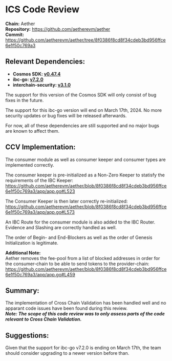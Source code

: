 # ICS Code Review
**Chain:** Aether  
**Repository:** https://github.com/aetherevm/aether  
**Commit:** https://github.com/aetherevm/aether/tree/8f0386f8cd8f34cdeb3bd956ffce6e1f50c769a3

## Relevant Dependencies:

- **Cosmos SDK: [v0.47.4](https://github.com/cosmos/cosmos-sdk/releases/tag/v0.47.4)**
- **ibc-go: [v7.2.0](https://github.com/cosmos/ibc-go/releases/tag/v7.2.0)**
- **interchain-security: [v3.1.0](https://github.com/cosmos/interchain-security/releases/tag/v3.1.0)**

The support for this version of the Cosmos SDK will only consist of bug fixes in the future. 

The support for this ibc-go version will end on March 17th, 2024. No more security updates or bug fixes will be released afterwards. 

For now, all of these dependencies are still supported and no major bugs are known to affect them.

## CCV Implementation:

The consumer module as well as consumer keeper and consumer types are implemented correctly.

The consumer keeper is pre-initialized as a Non-Zero Keeper to statisfy the requirements of the IBC Keeper: 
https://github.com/aetherevm/aether/blob/8f0386f8cd8f34cdeb3bd956ffce6e1f50c769a3/app/app.go#L523

The Consumer Keeper is then later correctly re-initialized:
 https://github.com/aetherevm/aether/blob/8f0386f8cd8f34cdeb3bd956ffce6e1f50c769a3/app/app.go#L573

An IBC Route for the consumer module is also added to the IBC Router.  
Evidence and Slashing are correctly handled as well.

The order of Begin- and End-Blockers as well as the order of Genesis Initialization is legitimate.

**Additional Note:**   
Aether removes the fee-pool from a list of blocked addresses in order for the consumer-chain to be able to send tokens to the provider-chain:
https://github.com/aetherevm/aether/blob/8f0386f8cd8f34cdeb3bd956ffce6e1f50c769a3/app/app.go#L459

## Summary:
The implementation of Cross Chain Validation has been handled well and no apparant code issues have been found during this review.  
***Note: The scope of this code review was to only assess parts of the code relevant to Cross Chain Validation.***

## Suggestions:
Given that the support for ibc-go v7.2.0 is ending on March 17th, the team should consider upgrading to a newer version before than.






